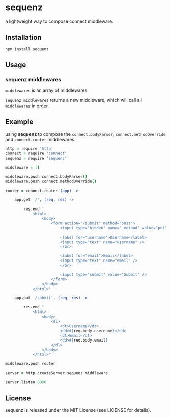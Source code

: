 # sequenz

a lightweight way to compose connect middleware.

## Installation

```
npm install sequenz
```

## Usage

### sequenz middlewares

`middlewares` is an array of middlewares.

`sequenz middlewares` returns a new middleware, which will call
all `middlewares` in order.

## Example

using **sequenz** to compose the `connect.bodyParser`, `connect.methodOverride` and
`connect.router` middlewares.

```coffeescript
http = require 'http'
connect = require 'connect'
sequenz = require 'sequenz'

middleware = []

middleware.push connect.bodyParser()
middleware.push connect.methodOverride()

router = connect.router (app) ->

    app.get '/', (req, res) ->

        res.end '
            <html>
                <body>
                    <form action="/submit" method="post">
                        <input type="hidden" name="_method" value="put" />

                        <label for="username">Username</label>
                        <input type="text" name="username" />
                        </br>

                        <label for="email">Email</label>
                        <input type="text" name="email" />
                        </br>

                        <input type="submit" value="Submit" />
                    </form>
                </body>
            </html>'

    app.put '/submit', (req, res) ->

        res.end "
            <html>
                <body>
                    <dl>
                        <dt>Username</dt>
                        <dd>#{req.body.username}</dd>
                        <dt>Email</dt>
                        <dd>#{req.body.email}
                    </dl>
                </body>
            </html>"

middleware.push router

server = http.createServer sequenz middleware

server.listen 8080
```

## License

sequenz is released under the MIT License (see LICENSE for details).
